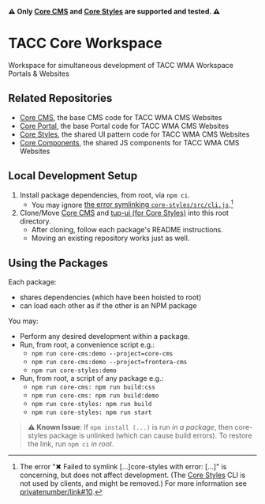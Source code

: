 **⚠ Only [Core CMS] and [Core Styles] are supported and tested. ⚠️**

# TACC Core Workspace

Workspace for simultaneous development of TACC WMA Workspace Portals & Websites

## Related Repositories

- [Core CMS], the base CMS code for TACC WMA CMS Websites
- [Core Portal], the base Portal code for TACC WMA CMS Websites
- [Core Styles], the shared UI pattern code for TACC WMA CMS Websites
- [Core Components], the shared JS components for TACC WMA CMS Websites

## Local Development Setup

1. Install package dependencies, from root, via `npm ci`.
    - You may ignore [the error symlinking `core-styles/src/cli.js`][cli-symlink-error].[^1]
2. Clone/Move [Core CMS] and [tup-ui (for Core Styles)][Core Styles] into this root directory.
    - After cloning, follow each package's README instructions.
    - Moving an existing repository works just as well.

[^1]: The error "✖ Failed to symlink [...]core-styles with error: [...]" is concerning, but does not affect development. (The [Core Styles] CLI is not used by clients, and might be removed.) For more information see [privatenumber/link#10][cli-symlink-error].

## Using the Packages

Each package:

- shares dependencies (which have been hoisted to root)
- can load each other as if the other is an NPM package

You may:

- Perform any desired development within a package.
- Run, from root, a convenience script e.g.:
  - `npm run core-cms:demo --project=core-cms`
  - `npm run core-cms:demo --project=frontera-cms`
  - `npm run core-styles:demo`
- Run, from root, a script of any package e.g.:
  - `npm run core-cms: npm run build:css`
  - `npm run core-cms: npm run build:demo`
  - `npm run core-styles: npm run build`
  - `npm run core-styles: npm run start`

> __⚠️ Known Issue__: If `npm install (...)` is run _in a package_, then core-styles package is unlinked (which can cause build errors). To restore the link, run `npm ci` _in root_.

<!-- Link Aliases -->

[Core CMS]: https://github.com/TACC/Core-CMS
[Core Styles]: https://github.com/TACC/tup-ui/tree/main/libs/core-styles
[Core Components]: https://github.com/TACC/tup-ui/tree/main/libs/core-components
[Core Portal]: https://github.com/TACC/Core-Portal
[cli-symlink-error]: https://github.com/privatenumber/link/issues/10
